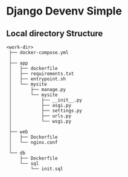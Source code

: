 # Django Devenv Simple

## Local directory Structure

``` Directory structure
<work-dir>  
 ├── docker-compose.yml
 │
 ├── app
 │   ├── dockerfile
 │   ├── requirements.txt
 │   ├── entrypoint.sh
 │   └── mysite
 │       ├── manage.py
 │       └── mysite
 │           ├── __init__.py
 │           ├── asgi.py
 │           ├── settings.py
 │           ├── urls.py
 │           └── wsgi.py
 │
 ├── web
 │   ├── Dockerfile
 │   └── nginx.conf
 │
 └── db
     ├── Dockerfile
     └── sql
         └── init.sql
```
